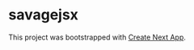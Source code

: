# savagejsx

This project was bootstrapped with [Create Next App](https://github.com/segmentio/create-next-app).
